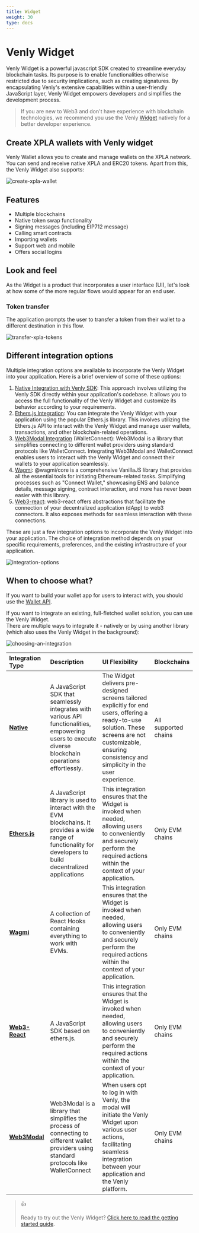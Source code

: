 ```yaml
---
title: Widget
weight: 30
type: docs
---
```


# Venly Widget

Venly Widget is a powerful javascript SDK created to streamline everyday blockchain tasks. Its purpose is to enable functionalities otherwise restricted due to security implications, such as creating signatures. By encapsulating Venly's extensive capabilities within a user-friendly JavaScript layer, Venly Widget empowers developers and simplifies the development process.

> If you are new to Web3 and don't have experience with blockchain technologies, we recommend you use the Venly [Widget](https://docs.venly.io/docs/widget-overview) natively for a better developer experience.
## Create XPLA wallets with Venly widget

Venly Wallet allows you to create and manage wallets on the XPLA network. You can send and receive native XPLA and ERC20 tokens. Apart from this, the Venly Widget also supports:

![create-xpla-wallet](/content/en/ecosystem/ecosystem/venly-tools/create%20xpla%20wallet.png)

## Features
- Multiple blockchains
- Native token swap functionality
- Signing messages (including EIP712 message)
- Calling smart contracts
- Importing wallets
- Support web and mobile
- Offers social logins

## Look and feel

As the Widget is a product that incorporates a user interface (UI), let's look at how some of the more regular flows would appear for an end user.

### Token transfer

The application prompts the user to transfer a token from their wallet to a different destination in this flow.

![transfer-xpla-tokens](/content/en/ecosystem/ecosystem/venly-tools/transfer%20xpla%20tokens.png)

## Different integration options

Multiple integration options are available to incorporate the Venly Widget into your application. Here is a brief overview of some of these options:

1. [Native Integration with Venly SDK](https://docs.venly.io/docs/widget-overview): This approach involves utilizing the Venly SDK directly within your application's codebase. It allows you to access the full functionality of the Venly Widget and customize its behavior according to your requirements.
2. [Ethers.js Integration](https://docs.venly.io/docs/ethersjs): You can integrate the Venly Widget with your application using the popular Ethers.js library. This involves utilizing the Ethers.js API to interact with the Venly Widget and manage user wallets, transactions, and other blockchain-related operations.
3. [Web3Modal Integration](https://docs.venly.io/docs/web3modal-walletconnect) (WalletConnect): Web3Modal is a library that simplifies connecting to different wallet providers using standard protocols like WalletConnect. Integrating Web3Modal and WalletConnect enables users to interact with the Venly Widget and connect their wallets to your application seamlessly.
4. [Wagmi](https://docs.venly.io/docs/wagmi): @wagmi/core is a comprehensive VanillaJS library that provides all the essential tools for initiating Ethereum-related tasks. Simplifying processes such as "Connect Wallet," showcasing ENS and balance details, message signing, contract interaction, and more has never been easier with this library.
5. [Web3-react](https://docs.venly.io/docs/web3-react): web3-react offers abstractions that facilitate the connection of your decentralized application (dApp) to web3 connectors. It also exposes methods for seamless interaction with these connections.

These are just a few integration options to incorporate the Venly Widget into your application. The choice of integration method depends on your specific requirements, preferences, and the existing infrastructure of your application.

![integration-options](/content/en/ecosystem/ecosystem/venly-tools/integration%20options.png)

## When to choose what?

If you want to build your wallet app for users to interact with, you should use the [Wallet API](https://venly.readme.io/docs/overview).

If you want to integrate an existing, full-fletched wallet solution, you can use the Venly Widget.  
There are multiple ways to integrate it - natively or by using another library (which also uses the Venly Widget in the background):

![choosing-an-integration](/content/en/ecosystem/ecosystem/venly-tools/when%20to%20choose%20what.png)

| Integration Type                                                    | Description                                                                                                                                                     | UI Flexibility                                                                                                                                                                                                | Blockchains          |
| :------------------------------------------------------------------ | :-------------------------------------------------------------------------------------------------------------------------------------------------------------- | :------------------------------------------------------------------------------------------------------------------------------------------------------------------------------------------------------------ | :------------------- |
| **[Native](https://docs.venly.io/docs/widget-getting-started)**     | A JavaScript SDK that seamlessly integrates with various API functionalities, empowering users to execute diverse blockchain operations effortlessly.           | The Widget delivers pre-designed screens tailored explicitly for end users, offering a ready-to-use solution. These screens are not customizable, ensuring consistency and simplicity in the user experience. | All supported chains |
| **[Ethers.js](https://docs.venly.io/docs/ethersjs)**                | A JavaScript library is used to interact with the EVM blockchains. It provides a wide range of functionality for developers to build decentralized applications | This integration ensures that the Widget is invoked when needed, allowing users to conveniently and securely perform the required actions within the context of your application.                             | Only EVM chains      |
| **[Wagmi](https://docs.venly.io/docs/wagmi)**                       | A collection of React Hooks containing everything to work with EVMs.                                                                                            | This integration ensures that the Widget is invoked when needed, allowing users to conveniently and securely perform the required actions within the context of your application.                             | Only EVM chains      |
| **[Web3-React](https://docs.venly.io/docs/web3-react)**             | A JavaScript SDK based on ethers.js.                                                                                                                            | This integration ensures that the Widget is invoked when needed, allowing users to conveniently and securely perform the required actions within the context of your application.                             | Only EVM chains      |
| **[Web3Modal](https://docs.venly.io/docs/web3modal-walletconnect)** | Web3Modal is a library that simplifies the process of connecting to different wallet providers using standard protocols like WalletConnect                      | When users opt to log in with Venly, the modal will initiate the Venly Widget upon various user actions, facilitating seamless integration between your application and the Venly platform.                   | Only EVM chains      |

> 👍 
> 
> Ready to try out the Venly Widget? [Click here to read the getting started guide](https://docs.venly.io/docs/widget-getting-started).
